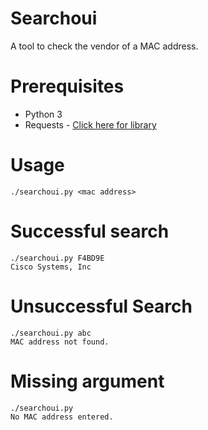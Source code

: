 # Searchoui
A tool to check the vendor of a MAC address.

# Prerequisites
* Python 3
* Requests - [Click here for library](https://github.com/psf/requests)


# Usage
```
./searchoui.py <mac address>
```

# Successful search
```
./searchoui.py F4BD9E
Cisco Systems, Inc
```
# Unsuccessful Search
```
./searchoui.py abc
MAC address not found.
```

# Missing argument
```
./searchoui.py
No MAC address entered.
```
